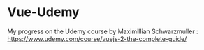 # Vue-Udemy
My progress on the Udemy course by Maximillian Schwarzmuller : https://www.udemy.com/course/vuejs-2-the-complete-guide/
